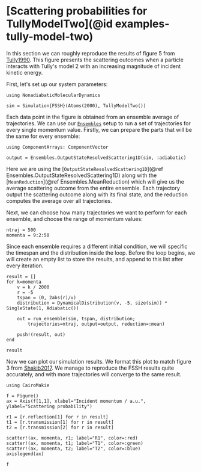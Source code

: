 # [Scattering probabilities for TullyModelTwo](@id examples-tully-model-two)

In this section we can roughly reproduce the results of figure 5 from [Tully1990](@cite).
This figure presents the scattering outcomes when a particle interacts with Tully's model 2
with an increasing magnitude of incident kinetic energy.

First, let's set up our system parameters:
```@example tullymodeltwo
using NonadiabaticMolecularDynamics

sim = Simulation{FSSH}(Atoms(2000), TullyModelTwo())
```

Each data point in the figure is obtained from an ensemble average of trajectories.
We can use our [`Ensembles`](@ref) setup to run a set of trajectories for every single
momentum value.
Firstly, we can prepare the parts that will be the same for every ensemble:
```@example tullymodeltwo
using ComponentArrays: ComponentVector

output = Ensembles.OutputStateResolvedScattering1D(sim, :adiabatic)
```
Here we are using the
[`OutputStateResolvedScattering1D`](@ref Ensembles.OutputStateResolvedScattering1D)
along with the [`MeanReduction`](@ref Ensembles.MeanReduction) which will give us
the average scattering outcome from the entire ensemble.
Each trajectory output the scattering outcome along with its final state, and the reduction
computes the average over all trajectories.

Next, we can choose how many trajectories we want to perform for each ensemble, and
choose the range of momentum values:
```@example tullymodeltwo
ntraj = 500
momenta = 9:2:50
```

Since each ensemble requires a different initial condition, we will specific the timespan
and the distribution inside the loop.
Before the loop begins, we will create an empty list to store the results, and append
to this list after every iteration.
```@example tullymodeltwo
result = []
for k=momenta
    v = k / 2000
    r = -5
    tspan = (0, 2abs(r)/v)
    distribution = DynamicalDistribution(v, -5, size(sim)) * SingleState(1, Adiabatic())

    out = run_ensemble(sim, tspan, distribution;
        trajectories=ntraj, output=output, reduction=:mean)

    push!(result, out)
end

result
```

Now we can plot our simulation results. We format this plot to match figure 3 from
[Shakib2017](@cite). We manage to reproduce the FSSH results quite accurately, and with more
trajectories will converge to the same result.

```@example tullymodeltwo
using CairoMakie

f = Figure()
ax = Axis(f[1,1], xlabel="Incident momentum / a.u.", ylabel="Scattering probability")

r1 = [r.reflection[1] for r in result]
t1 = [r.transmission[1] for r in result]
t2 = [r.transmission[2] for r in result]

scatter!(ax, momenta, r1; label="R1", color=:red)
scatter!(ax, momenta, t1; label="T1", color=:green)
scatter!(ax, momenta, t2; label="T2", color=:blue)
axislegend(ax)

f
```
